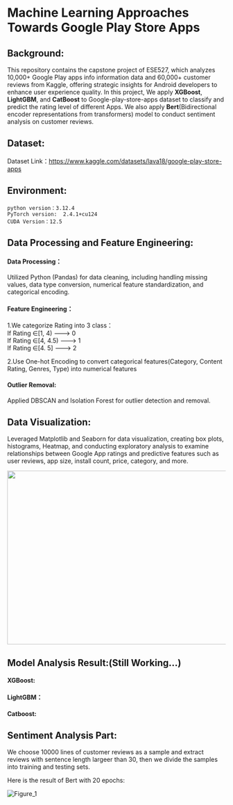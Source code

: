 #  Machine Learning Approaches Towards Google Play Store Apps

## Background:
This repository contains the capstone project of ESE527, which analyzes 10,000+ Google Play apps info information data and 60,000+ customer reviews from Kaggle, offering strategic insights for Android developers to enhance user experience quality. In this project, We apply **XGBoost**, **LightGBM**, and **CatBoost** to Google-play-store-apps dataset to classify and predict the rating level of different Apps. We also apply **Bert**(Bidirectional encoder representations from transformers) model to conduct sentiment analysis on customer reviews.  

## Dataset:
Dataset Link：https://www.kaggle.com/datasets/lava18/google-play-store-apps

## Environment:
```python version：3.12.4```  
```PyTorch version:  2.4.1+cu124```  
```CUDA Version：12.5```

## Data Processing and Feature Engineering: 

#### Data Processing：  
Utilized Python (Pandas) for data cleaning, including handling missing values, data type conversion, numerical feature standardization, and categorical encoding.  

#### Feature Engineering：  

1.We categorize Rating into 3 class：  
If Rating $\in$[1, 4)   ---> 0  
If Rating $\in$[4, 4.5) ---> 1  
If Rating $\in$[4. 5] ---> 2  

2.Use One-hot Encoding to convert categorical features(Category, Content Rating, Genres, Type) into numerical features  

#### Outlier Removal:   
Applied DBSCAN and Isolation Forest for outlier detection and removal.


## Data Visualization: 
Leveraged Matplotlib and Seaborn for data visualization, creating box plots, histograms, Heatmap, and conducting exploratory analysis to examine relationships between Google App ratings and predictive features such as user reviews, app size, install count, price, category, and more.


<img src=https://github.com/user-attachments/assets/e3c7c857-cf4b-4b5b-952f-5769f177ccc7 height="400px" width="800px"/>


## Model Analysis Result:(Still Working...)  
#### XGBoost:   


#### LightGBM：   


#### Catboost:   


## Sentiment Analysis Part:   

We choose 10000 lines of customer reviews as a sample and extract reviews with sentence length largeer than 30, then we divide the samples into training and testing sets.  

Here is the result of Bert with 20 epochs:

![Figure_1](https://github.com/user-attachments/assets/7a6397d9-7912-4718-a4c7-e9aaaf253d70)



